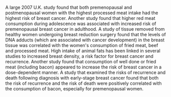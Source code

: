 

A large 2007 U.K. study found that both premenopausal and postmenopausal women with the highest processed meat intake had the highest risk of breast cancer. Another study found that higher red meat consumption during adolescence was associated with increased risk of premenopausal breast cancer in adulthood. A study of tissue removed from healthy women undergoing breast reduction surgery found that the levels of DNA adducts (which are associated with cancer development) in the breast tissue was correlated with the women's consumption of fried meat, beef and processed meat. High intake of animal fats has been linked in several studies to increased breast density, a risk factor for breast cancer and recurrence. Another study found that consumption of well done or fried meat (including bacon) appeared to increase the risk of breast cancer in a dose-dependent manner. A study that examined the risks of recurrence and death following diagnosis with early-stage breast cancer found that both the risk of recurrence and the risk of death were positively correlated with the consumption of bacon, especially for premenopausal women.

